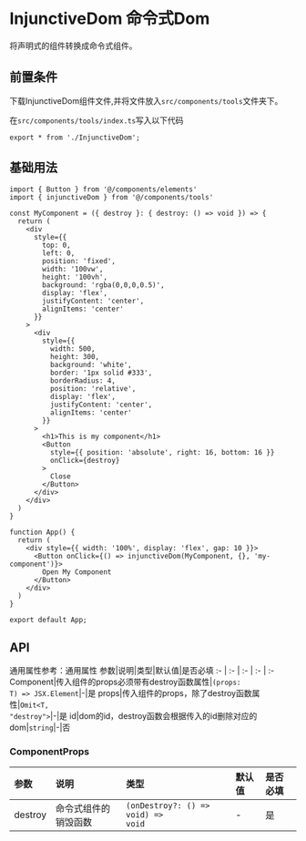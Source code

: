 # InjunctiveDom 命令式Dom
将声明式的组件转换成命令式组件。

## 前置条件
下载InjunctiveDom组件文件,并将文件放入`src/components/tools`文件夹下。

在`src/components/tools/index.ts`写入以下代码
```tsx
export * from './InjunctiveDom';
```

## 基础用法
```tsx
import { Button } from '@/components/elements'
import { injunctiveDom } from '@/components/tools'

const MyComponent = ({ destroy }: { destroy: () => void }) => {
  return (
    <div
      style={{
        top: 0,
        left: 0,
        position: 'fixed',
        width: '100vw',
        height: '100vh',
        background: 'rgba(0,0,0,0.5)',
        display: 'flex',
        justifyContent: 'center',
        alignItems: 'center'
      }}
    >
      <div
        style={{
          width: 500,
          height: 300,
          background: 'white',
          border: '1px solid #333',
          borderRadius: 4,
          position: 'relative',
          display: 'flex',
          justifyContent: 'center',
          alignItems: 'center'
        }}
      >
        <h1>This is my component</h1>
        <Button
          style={{ position: 'absolute', right: 16, bottom: 16 }}
          onClick={destroy}
        >
          Close
        </Button>
      </div>
    </div>
  )
}

function App() {
  return (
    <div style={{ width: '100%', display: 'flex', gap: 10 }}>
      <Button onClick={() => injunctiveDom(MyComponent, {}, 'my-component')}>
        Open My Component
      </Button>
    </div>
  )
}

export default App;
```

## API
通用属性参考：通用属性
参数|说明|类型|默认值|是否必填
:- | :- | :- | :- | :-
Component|传入组件的props必须带有destroy函数属性|<code>(props: T) => JSX.Element</code>|-|是
props|传入组件的props，除了destroy函数属性|<code>Omit<T, "destroy"></code>|-|是
id|dom的id，destroy函数会根据传入的id删除对应的dom|<code>string</code>|-|否

### ComponentProps
参数|说明|类型|默认值|是否必填
:- | :- | :- | :- | :-
destroy|命令式组件的销毁函数|<code>(onDestroy?: () => void) => void</code>|-|是
